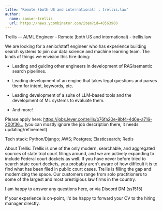 ```yaml
---
title: "Remote (both US and international) : trellis.law"
author:
  name: samier-trellis
  url: https://news.ycombinator.com/item?id=40563960
---
```

Trellis -- AI&#x2F;ML Engineer - Remote (both US and international) - trellis.law

We are looking for a senior&#x2F;staff engineer who has experience building search systems to join our data science and machine learning team. The kinds of things we envision this hire doing:

* Leading and guiding other engineers in development of RAG&#x2F;semantic search pipelines.

* Leading development of an engine that takes legal questions and parses them for intent, keywords, etc.

* Leading development of a suite of LLM-based tools and the development of ML systems to evaluate them.

* And more!

Please apply here: <a href="https:&#x2F;&#x2F;jobs.lever.co&#x2F;trellis&#x2F;b76fa20e-8bf4-4d6e-a716-200f369f367e" rel="nofollow">https:&#x2F;&#x2F;jobs.lever.co&#x2F;trellis&#x2F;b76fa20e-8bf4-4d6e-a716-200f36...</a> (you can mostly ignore the job description there, it needs updating&#x2F;refinement)

Tech stack: Python&#x2F;Django; AWS; Postgres; Elasticsearch; Redis

About Trellis: Trellis is one of the only modern, searchable, and aggregated sources of state trial court filings around, and we are actively expanding to include Federal court dockets as well. If you have never before tried to search state court dockets, you probably aren&#x27;t aware of how difficult it is to find what has been filed in public court cases. Trellis is filling the gap and modernizing the space. Our customers range from solo practitioners to some of the largest and most prestigious law firms in the country.

I am happy to answer any questions here, or via Discord DM (ss1515)

If your experience is on-point, I&#x27;d be happy to forward your CV to the hiring manager directly.
